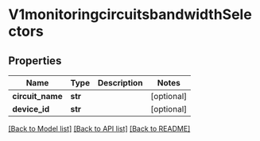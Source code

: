 # V1monitoringcircuitsbandwidthSelectors

## Properties
Name | Type | Description | Notes
------------ | ------------- | ------------- | -------------
**circuit_name** | **str** |  | [optional] 
**device_id** | **str** |  | [optional] 

[[Back to Model list]](../README.md#documentation-for-models) [[Back to API list]](../README.md#documentation-for-api-endpoints) [[Back to README]](../README.md)

